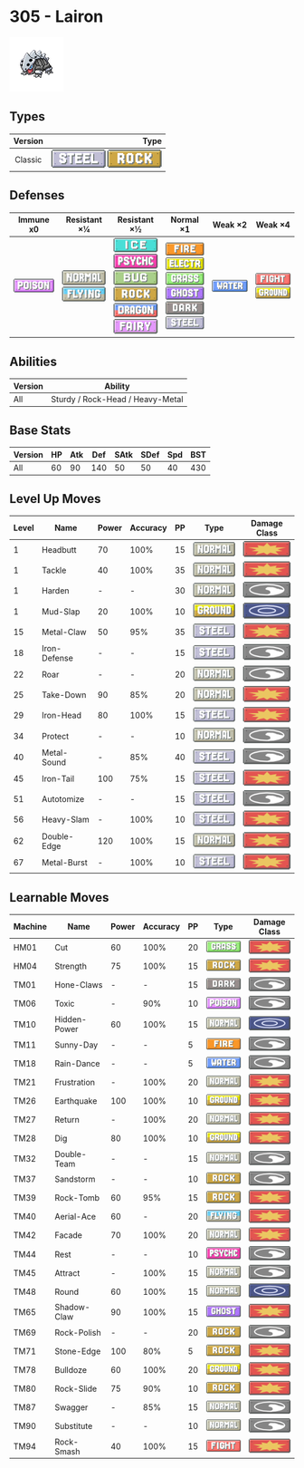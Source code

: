 # 305 - Lairon

![lairon](../img/pokemon/305.png)

## Types

| Version | Type                                                            |
| :-----: | --------------------------------------------------------------: |
| Classic | ![steel](../img/types/steel.png) ![rock](../img/types/rock.png) |

## Defenses

| Immune x0                          | Resistant ×¼                                                              | Resistant ×½                                                                                                                                                                                                          | Normal ×1                                                                                                                                                                                                                   | Weak ×2                          | Weak ×4                                                                       |
| ---------------------------------- | ------------------------------------------------------------------------- | --------------------------------------------------------------------------------------------------------------------------------------------------------------------------------------------------------------------- | --------------------------------------------------------------------------------------------------------------------------------------------------------------------------------------------------------------------------- | -------------------------------- | ----------------------------------------------------------------------------- |
| ![poison](../img/types/poison.png) | ![normal](../img/types/normal.png)<br/>![flying](../img/types/flying.png) | ![ice](../img/types/ice.png)<br/>![psychic](../img/types/psychic.png)<br/>![bug](../img/types/bug.png)<br/>![rock](../img/types/rock.png)<br/>![dragon](../img/types/dragon.png)<br/>![fairy](../img/types/fairy.png) | ![fire](../img/types/fire.png)<br/>![electric](../img/types/electric.png)<br/>![grass](../img/types/grass.png)<br/>![ghost](../img/types/ghost.png)<br/>![dark](../img/types/dark.png)<br/>![steel](../img/types/steel.png) | ![water](../img/types/water.png) | ![fighting](../img/types/fighting.png)<br/>![ground](../img/types/ground.png) |

## Abilities

| Version | Ability                          |
| ------- | -------------------------------- |
| All     | Sturdy / Rock-Head / Heavy-Metal |

## Base Stats

| Version | HP | Atk | Def | SAtk | SDef | Spd | BST |
| ------- | -- | --- | --- | ---- | ---- | --- | --- |
| All     | 60 | 90  | 140 | 50   | 50   | 40  | 430 |

## Level Up Moves

| Level | Name         | Power | Accuracy | PP | Type                               | Damage Class                           |
| ----- | ------------ | ----- | -------- | -- | ---------------------------------- | -------------------------------------- |
| 1     | Headbutt     | 70    | 100%     | 15 | ![normal](../img/types/normal.png) | ![physical](../img/types/physical.png) |
| 1     | Tackle       | 40    | 100%     | 35 | ![normal](../img/types/normal.png) | ![physical](../img/types/physical.png) |
| 1     | Harden       | -     | -        | 30 | ![normal](../img/types/normal.png) | ![status](../img/types/status.png)     |
| 1     | Mud-Slap     | 20    | 100%     | 10 | ![ground](../img/types/ground.png) | ![special](../img/types/special.png)   |
| 15    | Metal-Claw   | 50    | 95%      | 35 | ![steel](../img/types/steel.png)   | ![physical](../img/types/physical.png) |
| 18    | Iron-Defense | -     | -        | 15 | ![steel](../img/types/steel.png)   | ![status](../img/types/status.png)     |
| 22    | Roar         | -     | -        | 20 | ![normal](../img/types/normal.png) | ![status](../img/types/status.png)     |
| 25    | Take-Down    | 90    | 85%      | 20 | ![normal](../img/types/normal.png) | ![physical](../img/types/physical.png) |
| 29    | Iron-Head    | 80    | 100%     | 15 | ![steel](../img/types/steel.png)   | ![physical](../img/types/physical.png) |
| 34    | Protect      | -     | -        | 10 | ![normal](../img/types/normal.png) | ![status](../img/types/status.png)     |
| 40    | Metal-Sound  | -     | 85%      | 40 | ![steel](../img/types/steel.png)   | ![status](../img/types/status.png)     |
| 45    | Iron-Tail    | 100   | 75%      | 15 | ![steel](../img/types/steel.png)   | ![physical](../img/types/physical.png) |
| 51    | Autotomize   | -     | -        | 15 | ![steel](../img/types/steel.png)   | ![status](../img/types/status.png)     |
| 56    | Heavy-Slam   | -     | 100%     | 10 | ![steel](../img/types/steel.png)   | ![physical](../img/types/physical.png) |
| 62    | Double-Edge  | 120   | 100%     | 15 | ![normal](../img/types/normal.png) | ![physical](../img/types/physical.png) |
| 67    | Metal-Burst  | -     | 100%     | 10 | ![steel](../img/types/steel.png)   | ![physical](../img/types/physical.png) |

## Learnable Moves

| Machine | Name         | Power | Accuracy | PP | Type                                   | Damage Class                           |
| ------- | ------------ | ----- | -------- | -- | -------------------------------------- | -------------------------------------- |
| HM01    | Cut          | 60    | 100%     | 20 | ![grass](../img/types/grass.png)       | ![physical](../img/types/physical.png) |
| HM04    | Strength     | 75    | 100%     | 15 | ![rock](../img/types/rock.png)         | ![physical](../img/types/physical.png) |
| TM01    | Hone-Claws   | -     | -        | 15 | ![dark](../img/types/dark.png)         | ![status](../img/types/status.png)     |
| TM06    | Toxic        | -     | 90%      | 10 | ![poison](../img/types/poison.png)     | ![status](../img/types/status.png)     |
| TM10    | Hidden-Power | 60    | 100%     | 15 | ![normal](../img/types/normal.png)     | ![special](../img/types/special.png)   |
| TM11    | Sunny-Day    | -     | -        | 5  | ![fire](../img/types/fire.png)         | ![status](../img/types/status.png)     |
| TM18    | Rain-Dance   | -     | -        | 5  | ![water](../img/types/water.png)       | ![status](../img/types/status.png)     |
| TM21    | Frustration  | -     | 100%     | 20 | ![normal](../img/types/normal.png)     | ![physical](../img/types/physical.png) |
| TM26    | Earthquake   | 100   | 100%     | 10 | ![ground](../img/types/ground.png)     | ![physical](../img/types/physical.png) |
| TM27    | Return       | -     | 100%     | 20 | ![normal](../img/types/normal.png)     | ![physical](../img/types/physical.png) |
| TM28    | Dig          | 80    | 100%     | 10 | ![ground](../img/types/ground.png)     | ![physical](../img/types/physical.png) |
| TM32    | Double-Team  | -     | -        | 15 | ![normal](../img/types/normal.png)     | ![status](../img/types/status.png)     |
| TM37    | Sandstorm    | -     | -        | 10 | ![rock](../img/types/rock.png)         | ![status](../img/types/status.png)     |
| TM39    | Rock-Tomb    | 60    | 95%      | 15 | ![rock](../img/types/rock.png)         | ![physical](../img/types/physical.png) |
| TM40    | Aerial-Ace   | 60    | -        | 20 | ![flying](../img/types/flying.png)     | ![physical](../img/types/physical.png) |
| TM42    | Facade       | 70    | 100%     | 20 | ![normal](../img/types/normal.png)     | ![physical](../img/types/physical.png) |
| TM44    | Rest         | -     | -        | 10 | ![psychic](../img/types/psychic.png)   | ![status](../img/types/status.png)     |
| TM45    | Attract      | -     | 100%     | 15 | ![normal](../img/types/normal.png)     | ![status](../img/types/status.png)     |
| TM48    | Round        | 60    | 100%     | 15 | ![normal](../img/types/normal.png)     | ![special](../img/types/special.png)   |
| TM65    | Shadow-Claw  | 90    | 100%     | 15 | ![ghost](../img/types/ghost.png)       | ![physical](../img/types/physical.png) |
| TM69    | Rock-Polish  | -     | -        | 20 | ![rock](../img/types/rock.png)         | ![status](../img/types/status.png)     |
| TM71    | Stone-Edge   | 100   | 80%      | 5  | ![rock](../img/types/rock.png)         | ![physical](../img/types/physical.png) |
| TM78    | Bulldoze     | 60    | 100%     | 20 | ![ground](../img/types/ground.png)     | ![physical](../img/types/physical.png) |
| TM80    | Rock-Slide   | 75    | 90%      | 10 | ![rock](../img/types/rock.png)         | ![physical](../img/types/physical.png) |
| TM87    | Swagger      | -     | 85%      | 15 | ![normal](../img/types/normal.png)     | ![status](../img/types/status.png)     |
| TM90    | Substitute   | -     | -        | 10 | ![normal](../img/types/normal.png)     | ![status](../img/types/status.png)     |
| TM94    | Rock-Smash   | 40    | 100%     | 15 | ![fighting](../img/types/fighting.png) | ![physical](../img/types/physical.png) |